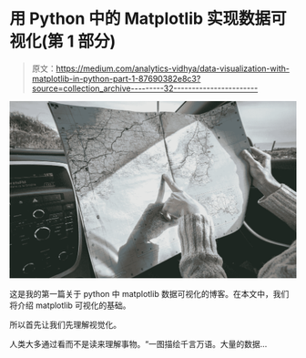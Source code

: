 # 用 Python 中的 Matplotlib 实现数据可视化(第 1 部分)

> 原文：<https://medium.com/analytics-vidhya/data-visualization-with-matplotlib-in-python-part-1-87690382e8c3?source=collection_archive---------32----------------------->

![](img/3cca1ee9588b0841c75119091b72b617.png)

这是我的第一篇关于 python 中 matplotlib 数据可视化的博客。在本文中，我们将介绍 matplotlib 可视化的基础。

所以首先让我们先理解视觉化。

人类大多通过看而不是读来理解事物。“一图描绘千言万语。大量的数据…